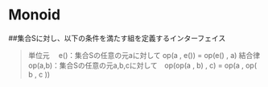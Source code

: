 # Monoid
##集合Sに対し、以下の条件を満たす組を定義するインターフェイス
> 単位元　    e()：集合Sの任意の元aに対して op(a , e()) = op(e() , a)
> 結合律　op(a,b)：集合Sの任意の元a,b,cに対して　op(op(a , b) , c) = op(a , op( b , c ))
